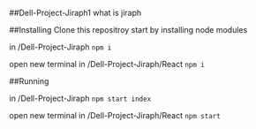 ##Dell-Project-Jiraph1
what is jiraph

##Installing
Clone this repositroy
start by installing node modules
 
in /Dell-Project-Jiraph 
```npm i```

open new terminal 
in /Dell-Project-Jiraph/React
```npm i```

##Running

in /Dell-Project-Jiraph 
```npm start index```

open new terminal 
in /Dell-Project-Jiraph/React
```npm start```

